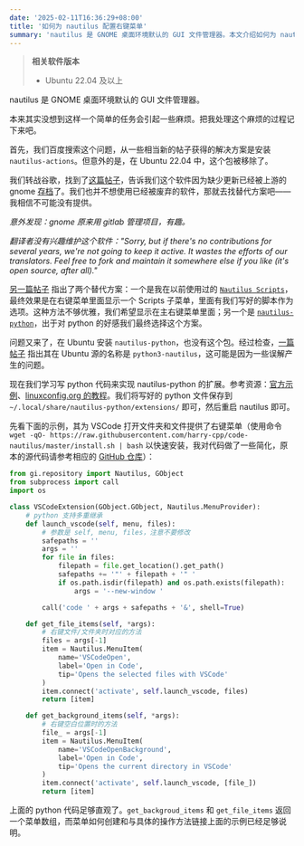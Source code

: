 ```yaml
---
date: '2025-02-11T16:36:29+08:00'
title: '如何为 nautilus 配置右键菜单'
summary: 'nautilus 是 GNOME 桌面环境默认的 GUI 文件管理器。本文介绍如何为 nautilus 添加自定义的右键菜单项。'
---
```


> **相关软件版本**
> - Ubuntu 22.04 及以上

nautilus 是 GNOME 桌面环境默认的 GUI 文件管理器。

本来其实没想到这样一个简单的任务会引起一些麻烦。把我处理这个麻烦的过程记下来吧。

首先，我们百度搜索这个问题，从一些相当新的帖子获得的解决方案是安装 `nautilus-actions`。但意外的是，在 Ubuntu 22.04 中，这个包被移除了。

我们转战谷歌，找到了[这篇帖子](https://askubuntu.com/questions/1405687/how-to-install-filemanager-actions-in-ubuntu-22-04)，告诉我们这个软件因为缺少更新已经被上游的 gnome [存档](https://gitlab.gnome.org/Infrastructure/Infrastructure/-/issues/671)了。我们也并不想使用已经被废弃的软件，那就去找替代方案吧——我相信不可能没有提供。

*意外发现：gnome 原来用 gitlab 管理项目，有趣。*

*翻译者没有兴趣维护这个软件："Sorry, but if there's no contributions for several years, we're not going to keep it active. It wastes the efforts of our translators. Feel free to fork and maintain it somewhere else if you like (it's open source, after all)."*

[另一篇帖子](https://www.reddit.com/r/gnome/comments/rf0leo/is_there_a_replacement_for_nautilusactions/?rdt=61801) 指出了两个替代方案：一个是我在以前使用过的 [`Nautilus Scripts`](https://help.ubuntu.com/community/NautilusScriptsHowto)，最终效果是在右键菜单里面显示一个 Scripts 子菜单，里面有我们写好的脚本作为选项。这种方法不够优雅，我们希望显示在主右键菜单里面；另一个是 [`nautilus-python`](https://gitlab.gnome.org/GNOME/nautilus-python/)，出于对 python 的好感我们最终选择这个方案。

问题又来了，在 Ubuntu 安装 `nautilus-python`，也没有这个包。经过检查，[一篇帖子](https://github.com/GSConnect/gnome-shell-extension-gsconnect/issues/1389) 指出其在 Ubuntu 源的名称是 `python3-nautilus`，这可能是因为一些误解产生的问题。

现在我们学习写 python 代码来实现 nautilus-python 的扩展。参考资源：[官方示例](https://gitlab.gnome.org/GNOME/nautilus-python/-/tree/master/examples?ref_type=heads)、[linuxconfig.org 的教程](https://linuxconfig.org/how-to-write-nautilus-extensions-with-nautilus-python)。我们将写好的 python 文件保存到 `~/.local/share/nautilus-python/extensions/` 即可，然后重启 nautilus 即可。

先看下面的示例，其为 VSCode 打开文件夹和文件提供了右键菜单（使用命令 `wget -qO- https://raw.githubusercontent.com/harry-cpp/code-nautilus/master/install.sh | bash` 以快速安装，我对代码做了一些简化，原本的源代码请参考相应的 [GitHub 仓库](https://github.com/harry-cpp/code-nautilus)）：
```py
from gi.repository import Nautilus, GObject
from subprocess import call
import os

class VSCodeExtension(GObject.GObject, Nautilus.MenuProvider):
    # python 支持多重继承
    def launch_vscode(self, menu, files):
        # 参数是 self, menu, files，注意不要修改
        safepaths = ''
        args = ''
        for file in files:
            filepath = file.get_location().get_path()
            safepaths += '"' + filepath + '" '
            if os.path.isdir(filepath) and os.path.exists(filepath):
                args = '--new-window '

        call('code ' + args + safepaths + '&', shell=True)

    def get_file_items(self, *args):
        # 右键文件/文件夹时对应的方法
        files = args[-1]
        item = Nautilus.MenuItem(
            name='VSCodeOpen',
            label='Open in Code',
            tip='Opens the selected files with VSCode'
        )
        item.connect('activate', self.launch_vscode, files)
        return [item]

    def get_background_items(self, *args):
        # 右键空白位置时的方法
        file_ = args[-1]
        item = Nautilus.MenuItem(
            name='VSCodeOpenBackground',
            label='Open in Code',
            tip='Opens the current directory in VSCode'
        )
        item.connect('activate', self.launch_vscode, [file_])
        return [item]
```
上面的 python 代码足够直观了。`get_backgroud_items` 和 `get_file_items` 返回一个菜单数组，而菜单如何创建和与具体的操作方法链接上面的示例已经足够说明。
